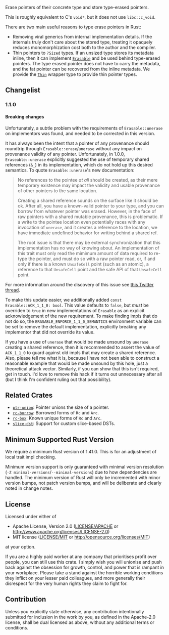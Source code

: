 Erase pointers of their concrete type and store type-erased pointers.

This is roughly equivalent to C's `void*`, but it does not use `libc::c_void`.

There are two main useful reasons to type erase pointers in Rust:

- Removing viral generics from internal implementation details.
  If the internals truly don't care about the stored type,
  treating it opaquely reduces monomorphization cost
  both to the author and the compiler.
- Thin pointers to `?Sized` types. If an unsized type stores its metadata inline,
  then it can implement [`Erasable`](https://cad97.github.io/pointer-utils/erasable/trait.Erasable.html)
  and be used behind type-erased pointers.
  The type erased pointer does not have to carry the metadata,
  and the fat pointer can be recovered from the inline metadata.
  We provide the [`Thin`](https://cad97.github.io/pointer-utils/erasable/struct.Thin.html)
  wrapper type to provide thin pointer types.

## Changelist

### 1.1.0
#### Breaking changes

Unfortunately, a subtle problem with the requirements of `Erasable::unerase`
on implementors was found, and needed to be corrected in this version.

It has always been the intent that a pointer of any provenance should roundtrip
through `Erasable::erase`/`unerase` without any impact on provenance validity
of any pointer. Unfortunately, in 1.0.0, `Eraseable::unerase` explicitly suggested
the use of temporary shared references (`&_`) in its implementation, which do not
hold up this desired semantics. To quote `Erasable::unerase`'s new documentation:

> No references to the pointee _at all_ should be created,
> as their mere temporary existence may impact the validity and
> usable provenance of other pointers to the same location.
>
> Creating a shared reference sounds on the surface like it should be ok.
> After all, you have a known-valid pointer to your type, and you can
> borrow from whatever pointer was erased. However, in the face of raw
> pointers with a shared mutable provenance, this is problematic.
> If a write to the pointee location even potentially races with any
> invocation of `unerase`, and it creates a reference to the location,
> we have immediate undefined behavior for writing behind a shared ref.
>
> The root issue is that there may be external synchronization that this
> implementation has no way of knowing about. An implementation of this
> trait must only read the mimimum amount of data required to re-type the
> pointer, and must do so with a raw pointer read, or, if and only if
> there is a known `UnsafeCell` point (such as an atomic), a reference to
> that `UnsafeCell` point and the safe API of that `UnsafeCell` point.

For more information around the discovery of this issue see
[this Twitter thread](https://twitter.com/CAD97_/status/1231057021623054336).

To make this update easier, we additionally added `const Erasable::ACK_1_1_0: bool`.
This value defaults to `false`, but _must_ be overriden to `true` in new
implementations of `Erasable` as an explicit acknowledgement of the new requirement.
To make finding impls that do not do so, the `ERASABLE_ENFORCE_1_1_0_SEMANTICS`
environment variable can be set to remove the default implementation,
explicitly breaking any implementor that did not override its value.

If you have a use of `unerase` that would be made unsound by `unerase` creating
a shared reference, then it is recommended to assert the value of `ACK_1_1_0`
to guard against old impls that may create a shared reference. Also, please tell
me what it is, because I have not been able to construct a reasonable example
that would be made unsound by this hole, just a theoretical attack vector.
Similarly, if you can show that this isn't required, get in touch.
I'd love to remove this hack if it turns out unnecessary after all
(but I think I'm confident ruling out that possibility).

## Related Crates

- [`ptr-union`](https://lib.rs/crates/ptr-union): Pointer unions the size of a pointer.
- [`rc-borrow`](https://lib.rs/crates/rc-borrow): Borrowed forms of `Rc` and `Arc`.
- [`rc-box`](https://lib.rs/crates/rc-box): Known unique forms of `Rc` and `Arc`.
- [`slice-dst`](https://lib.rs/crates/slice-dst): Support for custom slice-based DSTs.

## Minimum Supported Rust Version

We require a minimum Rust version of 1.41.0.
This is for an adjustment of local trait impl checking.

Minimum version support is only guaranteed with minimal version resolution
(`-Z minimal-versions`/`--minimal-versions`) due to how dependencies are handled.
The minimum version of Rust will only be incremented with minor version bumps,
not patch version bumps, and will be deliberate and clearly noted in change notes.

## License

Licensed under either of

 * Apache License, Version 2.0
   ([LICENSE/APACHE](../../LICENSE/APACHE) or http://www.apache.org/licenses/LICENSE-2.0)
 * MIT license
   ([LICENSE/MIT](../../LICENSE/MIT) or http://opensource.org/licenses/MIT)

at your option.

If you are a highly paid worker at any company that prioritises profit over
people, you can still use this crate. I simply wish you will unionise and push
back against the obsession for growth, control, and power that is rampant in
your workplace. Please take a stand against the horrible working conditions
they inflict on your lesser paid colleagues, and more generally their
disrespect for the very human rights they claim to fight for.

## Contribution

Unless you explicitly state otherwise, any contribution intentionally submitted
for inclusion in the work by you, as defined in the Apache-2.0 license, shall be
dual licensed as above, without any additional terms or conditions.
